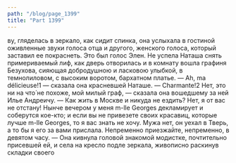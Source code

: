 ```yaml
---
path: "/blog/page_1399"
title: "Part 1399"
---
```


ву, гляделась в зеркало, как сидит спинка, она услыхала в гостиной оживленные звуки голоса отца и другого, женского голоса, который заставил ее покраснеть. Это был голос Элен. Не успела Наташа снять примериваемый лиф, как дверь отворилась и в комнату вошла графиня Безухова, сияющая добродушною и ласковою улыбкой, в темнолиловом, с высоким воротом, бархатном платье.
— Ah, ma délicieuse!1 — сказала она красневшей Наташе. — Charmante!2 Нет, это ни на что́ не похоже, мой милый граф, — сказала она вошедшему за ней Илье Андреичу. — Как жить в Москве и никуда не ездить? Нет, я от вас не отстану! Нынче вечером у меня m-lle Georges декламирует и соберутся кое-кто; и если вы не привезете своих красавиц, которые лучше m-lle Georges, то я вас знать не хочу. Мужа нет, он уехал в Тверь, а то бы я его за вами прислала. Непременно приезжайте, непременно, в девятом часу. — Она кивнула головой знакомой модистке, почтительно присевшей ей, и села на кресло подле зеркала, живописно раскинув складки своего 
